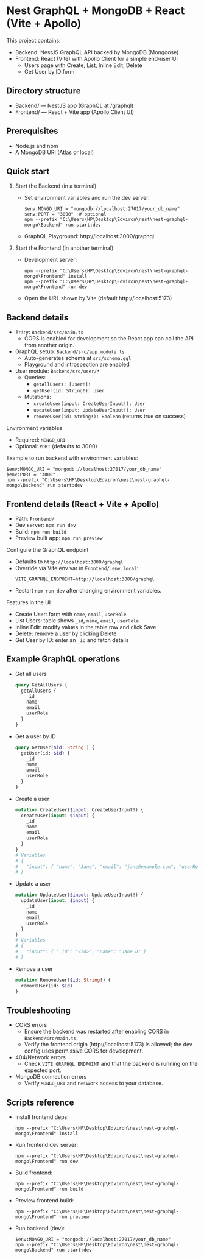 # Nest GraphQL + MongoDB + React (Vite + Apollo)

This project contains:
- Backend: NestJS GraphQL API backed by MongoDB (Mongoose)
- Frontend: React (Vite) with Apollo Client for a simple end‑user UI
  - Users page with Create, List, Inline Edit, Delete
  - Get User by ID form

## Directory structure
- Backend/ — NestJS app (GraphQL at /graphql)
- Frontend/ — React + Vite app (Apollo Client UI)

## Prerequisites
- Node.js and npm
- A MongoDB URI (Atlas or local)

## Quick start
1) Start the Backend (in a terminal)
   - Set environment variables and run the dev server. 
     ```
     $env:MONGO_URI = "mongodb://localhost:27017/your_db_name"
     $env:PORT = "3000"  # optional
     npm --prefix "C:\Users\HP\Desktop\Edviron\nest\nest-graphql-mongo\Backend" run start:dev
     ```
   - GraphQL Playground: http://localhost:3000/graphql

2) Start the Frontend (in another terminal)
   - Development server:
     ```
     npm --prefix "C:\Users\HP\Desktop\Edviron\nest\nest-graphql-mongo\Frontend" install
     npm --prefix "C:\Users\HP\Desktop\Edviron\nest\nest-graphql-mongo\Frontend" run dev
     ```
   - Open the URL shown by Vite (default http://localhost:5173)

## Backend details
- Entry: `Backend/src/main.ts`
  - CORS is enabled for development so the React app can call the API from another origin.
- GraphQL setup: `Backend/src/app.module.ts`
  - Auto-generates schema at `src/schema.gql`
  - Playground and introspection are enabled
- User module: `Backend/src/user/*`
  - Queries:
    - `getAllUsers: [User!]!`
    - `getUser(id: String!): User`
  - Mutations:
    - `createUser(input: CreateUserInput!): User`
    - `updateUser(input: UpdateUserInput!): User`
    - `removeUser(id: String!): Boolean` (returns true on success)

Environment variables
- Required: `MONGO_URI`
- Optional: `PORT` (defaults to 3000)

Example to run backend with environment variables:
```
$env:MONGO_URI = "mongodb://localhost:27017/your_db_name"
$env:PORT = "3000"
npm --prefix "C:\Users\HP\Desktop\Edviron\nest\nest-graphql-mongo\Backend" run start:dev
```

## Frontend details (React + Vite + Apollo)
- Path: `Frontend/`
- Dev server: `npm run dev`
- Build: `npm run build`
- Preview built app: `npm run preview`

Configure the GraphQL endpoint
- Defaults to `http://localhost:3000/graphql`
- Override via Vite env var in `Frontend/.env.local`:
  ```
  VITE_GRAPHQL_ENDPOINT=http://localhost:3000/graphql
  ```
- Restart `npm run dev` after changing environment variables.

Features in the UI
- Create User: form with `name`, `email`, `userRole`
- List Users: table shows `_id`, `name`, `email`, `userRole`
- Inline Edit: modify values in the table row and click Save
- Delete: remove a user by clicking Delete
- Get User by ID: enter an `_id` and fetch details

## Example GraphQL operations
- Get all users
  ```graphql path=null start=null
  query GetAllUsers {
    getAllUsers {
      _id
      name
      email
      userRole
    }
  }
  ```

- Get a user by ID
  ```graphql path=null start=null
  query GetUser($id: String!) {
    getUser(id: $id) {
      _id
      name
      email
      userRole
    }
  }
  ```

- Create a user
  ```graphql path=null start=null
  mutation CreateUser($input: CreateUserInput!) {
    createUser(input: $input) {
      _id
      name
      email
      userRole
    }
  }
  # Variables
  # {
  #   "input": { "name": "Jane", "email": "jane@example.com", "userRole": "User" }
  # }
  ```

- Update a user
  ```graphql path=null start=null
  mutation UpdateUser($input: UpdateUserInput!) {
    updateUser(input: $input) {
      _id
      name
      email
      userRole
    }
  }
  # Variables
  # {
  #   "input": { "_id": "<id>", "name": "Jane D" }
  # }
  ```

- Remove a user
  ```graphql path=null start=null
  mutation RemoveUser($id: String!) {
    removeUser(id: $id)
  }
  ```

## Troubleshooting
- CORS errors
  - Ensure the backend was restarted after enabling CORS in `Backend/src/main.ts`.
  - Verify the frontend origin (http://localhost:5173) is allowed; the dev config uses permissive CORS for development.
- 404/Network errors
  - Check `VITE_GRAPHQL_ENDPOINT` and that the backend is running on the expected port.
- MongoDB connection errors
  - Verify `MONGO_URI` and network access to your database.

## Scripts reference
- Install frontend deps:
  ```
  npm --prefix "C:\Users\HP\Desktop\Edviron\nest\nest-graphql-mongo\Frontend" install
  ```
- Run frontend dev server:
  ```
  npm --prefix "C:\Users\HP\Desktop\Edviron\nest\nest-graphql-mongo\Frontend" run dev
  ```
- Build frontend:
  ```
  npm --prefix "C:\Users\HP\Desktop\Edviron\nest\nest-graphql-mongo\Frontend" run build
  ```
- Preview frontend build:
  ```
  npm --prefix "C:\Users\HP\Desktop\Edviron\nest\nest-graphql-mongo\Frontend" run preview
  ```
- Run backend (dev):
  ```
  $env:MONGO_URI = "mongodb://localhost:27017/your_db_name"
  npm --prefix "C:\Users\HP\Desktop\Edviron\nest\nest-graphql-mongo\Backend" run start:dev
  ```
